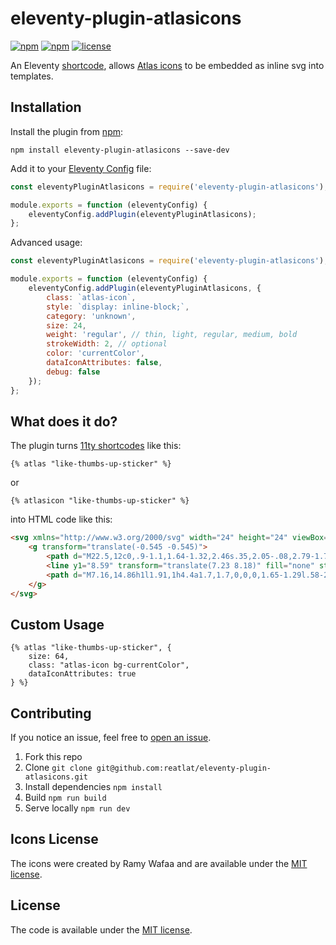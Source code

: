 # eleventy-plugin-atlasicons
[![npm](https://img.shields.io/npm/v/eleventy-plugin-atlasicons.svg)](https://npmjs.com/package/eleventy-plugin-atlasicons)
[![npm](https://img.shields.io/npm/dt/eleventy-plugin-atlasicons.svg)](https://npmjs.com/package/eleventy-plugin-atlasicons)
[![license](https://img.shields.io/npm/l/eleventy-plugin-atlasicons.svg)](https://npmjs.com/package/eleventy-plugin-atlasicons)

An Eleventy [shortcode](https://www.11ty.dev/docs/shortcodes/), allows [Atlas icons](https://atlasicons.vectopus.com/) to be embedded as inline svg into templates.

## Installation
Install the plugin from [npm](https://www.npmjs.com/package/eleventy-plugin-atlasicons):

```
npm install eleventy-plugin-atlasicons --save-dev
```


Add it to your [Eleventy Config](https://www.11ty.dev/docs/config/) file:

```js
const eleventyPluginAtlasicons = require('eleventy-plugin-atlasicons');

module.exports = function (eleventyConfig) {
    eleventyConfig.addPlugin(eleventyPluginAtlasicons);
};
```


Advanced usage:

```js
const eleventyPluginAtlasicons = require('eleventy-plugin-atlasicons');

module.exports = function (eleventyConfig) {
    eleventyConfig.addPlugin(eleventyPluginAtlasicons, {
        class: `atlas-icon`,
        style: `display: inline-block;`,
        category: 'unknown',
        size: 24,
        weight: 'regular', // thin, light, regular, medium, bold
        strokeWidth: 2, // optional
        color: 'currentColor',
        dataIconAttributes: false,
        debug: false
    });
};
```


## What does it do?
The plugin turns [11ty shortcodes](https://www.11ty.dev/docs/shortcodes/) like this:

```nunjucks
{% atlas "like-thumbs-up-sticker" %}
```

or 

```nunjucks
{% atlasicon "like-thumbs-up-sticker" %}
```

into HTML code like this:

```html
<svg xmlns="http://www.w3.org/2000/svg" width="24" height="24" viewBox="0 0 22.91 22.91" stroke-width="1.5" class="atlas-icon" data-icon-category="achievement" data-icon-name="like-thumbs-up-sticker">
    <g transform="translate(-0.545 -0.545)">
        <path d="M22.5,12c0,.9-1.1,1.64-1.32,2.46s.35,2.05-.08,2.79-1.77.85-2.38,1.47-.71,1.94-1.47,2.37-1.94-.14-2.79.09S12.89,22.5,12,22.5s-1.63-1.1-2.46-1.32-2,.35-2.79-.09-.85-1.76-1.47-2.37S3.34,18,2.9,17.25s.15-1.93-.08-2.79S1.5,12.9,1.5,12s1.1-1.64,1.32-2.46-.35-2,.08-2.79S4.66,5.9,5.28,5.28,6,3.34,6.75,2.9s1.93.15,2.79-.08S11.1,1.5,12,1.5s1.64,1.1,2.46,1.32,2-.35,2.79.08.85,1.76,1.47,2.38S20.66,6,21.1,6.75s-.15,1.93.08,2.79S22.5,11.1,22.5,12Z" fill="none" stroke="currentColor" stroke-linecap="square" stroke-miterlimit="10"></path>
        <line y1="8.59" transform="translate(7.23 8.18)" fill="none" stroke="currentColor" stroke-miterlimit="10"></line>
        <path d="M7.16,14.86h1l1.91,1h4.4a1.7,1.7,0,0,0,1.65-1.29l.58-2.33a1.4,1.4,0,0,0,.05-.41h0a1.7,1.7,0,0,0-1.7-1.7H13l.67-1.34a2.65,2.65,0,0,0,.29-1.2h0a1.27,1.27,0,0,0-1.27-1.28h0a1.28,1.28,0,0,0-1,.51L9.14,10.09H7.23" fill="none" stroke="currentColor" stroke-miterlimit="10"></path>
    </g>
</svg>
```


## Custom Usage

```nunjucks
{% atlas "like-thumbs-up-sticker", { 
    size: 64,
    class: "atlas-icon bg-currentColor",
    dataIconAttributes: true
} %}
```


## Contributing
If you notice an issue, feel free to [open an issue](https://github.com/reatlat/eleventy-plugin-atlasicons/issues).

1. Fork this repo
2. Clone `git clone git@github.com:reatlat/eleventy-plugin-atlasicons.git`
3. Install dependencies `npm install`
4. Build `npm run build`
5. Serve locally `npm run dev`


## Icons License
The icons were created by Ramy Wafaa and are available under the [MIT license](ICONS-LICENSE).

## License
The code is available under the [MIT license](LICENSE).
